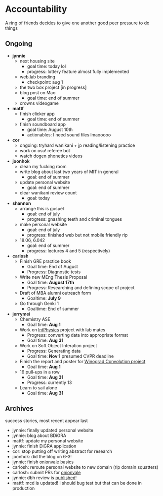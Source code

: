# Accountability

A ring of friends decides to give one another good peer pressure to do things

## Ongoing
* **jynnie**
  * next housing site
    * goal time: today lol
    * progress: lottery feature almost fully implemented
  * web.lab branding
    * checkpoint: aug 1
  * the two box project [in progress]
  * blog post on Mao
    * goal time: end of summer
  * crowns videogame
* **mattf** 
  * finish clicker app
    * goal time: end of summer
  * finish soundboard app
    * goal time: August 10th
    * actionables: I need sound files lmaooooo
* **cor**
  * ongoing: tryhard wanikani + jp reading/listening practice
  * work on osu! referee bot
  * watch dogen phonetics videos
* **joonhok**
  * clean my fucking room
  * write blog about last two years of MIT in general
    * goal: end of summer
  * update personal website
    * goal: end of summer
  * clear wanikani review count
    * goal: today
* **shannon** 
  * arrange this is gospel
    * goal: end of july
    * progress: gnashing teeth and criminal tongues
  * make personal website
    * goal: end of july
    * progress: finished web but not mobile friendly rip
  * 18.06, 6.042
    * goal: end of summer
    * progress: lectures 4 and 5 (respectively)
* **carlosh**
  * Finish GRE practice book
    * Goal time: End of August
    * Progress: Diagnostic tests
  * Write new MEng Thesis Proposal
    * Goal time: **August 17th**
    * Progress: Researching and defining scope of project
  * Draft of MBA alumni outreach form
    * Goaltime: **July 9**
  * Go through Genki 1
    * Goaltime: End of summer
* **jerrymei**
  * Chemistry ASE
    * Goal time: **Aug 1**
  * Work on [IntPhysics](https://github.com/bootphon/intphys) project with lab mates
    * Progress: converting data into appropriate format
    * Goal time: **Aug 31**
  * Work on Soft Object Interation project
    * Progress: Generating data
    * Goal time: **Nov 1** presumed CVPR deadline
  * Finish the report and poster for [Winograd Convolution project](https://github.com/JerryLingjieMei/WinogradConvolution)
    * Goal time: **Aug 1**
  * 16 pull-ups in a row
    * Goal time: **Aug 31**
    * Progress: currently 13
  * Learn to sail alone
    * Goal time: **Aug 31**

## Archives

success stories, most recent appear last

* jynnie: finally updated personal website
* jynnie: blog about BDiGRA
* mattf: update my personal website
* jynnie: finish DiGRA application
* cor: stop putting off writing abstract for research
* joonhok: did the blog on 6-3!
* jynnie: finish [onionvale](https://onionvale.herokuapp.com) basics
* carlosh: reroute personal website to new domain (rip domain squatters)
* carlosh: submit PRs for [onionvale](https://github.com/jynnie/onionvale)
* jynnie: dbh review is [published](https://thetech.com/2018/07/09/detroit-video-game-review)!
* mattf: mcd is updated! I should bug test but that can be done in production
